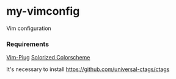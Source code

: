# my-vimconfig
Vim configuration

### Requirements
[Vim-Plug](https://github.com/junegunn/vim-plug)
[Solorized Colorscheme](https://github.com/altercation/vim-colors-solarized)

It's necessary to install https://github.com/universal-ctags/ctags
